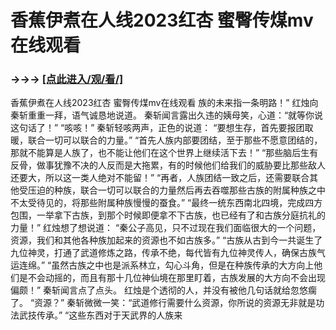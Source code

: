 # 香蕉伊煮在人线2023红杏 蜜臀传煤mv在线观看

### →→→ <a href="http://3t3e.com/index.html">[点此进入/观/看/]</a>

香蕉伊煮在人线2023红杏 蜜臀传煤mv在线观看
族的未来指一条明路！”
    红烛向秦斩重重一拜，语气诚恳地说道。
    秦斩闻言露出久违的姨母笑，心道：“就等你说这句话了！”
    “咳咳！”
    秦斩轻咳两声，正色的说道：
    “要想生存，首先要报团取暖，联合一切可以联合的力量。”
    “首先人族内部要团结，至于那些不愿意团结的，那就不能算是人族了，也不能让他们在这个世界上继续活下去！”
    “那些脑后生有反骨，做事犹豫不决的人反而是大拖累，有的时候他们给我们的威胁要比那些敌人还要大，所以这一类人绝对不能留！”
    “再者，人族团结一致之后，还需要联合其他受压迫的种族，联合一切可以联合的力量然后再去吞噬那些古族的附属种族之中不太受待见的，将那些附属种族慢慢的蚕食。”
    “最终一统东西南北四境，完成四方包围，一举拿下古族，到那个时候即便拿不下古族，也已经有了和古族分庭抗礼的力量！”
    红烛想了想说道：
    “秦公子高见，只不过现在我们面临很大的一个问题，资源，我们和其他各种族加起来的资源也不如古族多。”
    “古族从古到今一共诞生了九位神灵，打通了武道修炼之路，传承不绝，每代皆有九位神灵传人，确保古族气运连绵。”
    “虽然古族之中也是派系林立，勾心斗角，但是在种族传承的大方向上他们是不会动摇的，而且有那十几位神仙境在那里盯着，古族发展的大方向不会出现偏颇！”
    秦斩闻言点了点头。
    红烛是个透彻的人，并没有被他几句话就给忽悠瘸了。
    “资源？”
    秦斩微微一笑：“武道修行需要什么资源，你所说的资源无非就是功法武技传承。”
    “这些东西对于天武界的人族来
